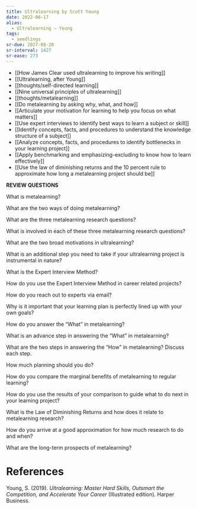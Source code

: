 ```yaml
---
title: Ultralearning by Scott Young
date: 2022-06-17
alias:
  - Ultralearning — Young
tags:
  - seedlings
sr-due: 2027-08-20
sr-interval: 1427
sr-ease: 273
---
```

- [[How James Clear used ultralearning to improve his writing]]
- [[Ultralearning, after Young]]
- [[thoughts/self-directed learning]]
- [[Nine universal principles of ultralearning]]
- [[thoughts/metalearning]]
- [[Do metalearning by asking why, what, and how]]
- [[Articulate your motivation for learning to help you focus on what matters]]
- [[Use expert interviews to identify best ways to learn a subject or skill]]
- [[Identify concepts, facts, and procedures to understand the knowledge structure of a subject]]
- [[Analyze concepts, facts, and procedures to identify bottlenecks in your learning project]]
- [[Apply benchmarking and emphasizing-excluding to know how to learn effectively]]
- [[Use the law of diminishing returns and the 10 percent rule to approximate how long a metalearning project should be]]

**REVIEW QUESTIONS**

What is metalearning?

What are the two ways of doing metalearning?

What are the three metalearning research questions?

What is involved in each of these three metalearning research questions?

What are the two broad motivations in ultralearning?

What is an additional step you need to take if your ultralearning project is instrumental in nature?

What is the Expert Interview Method?

How do you use the Expert Interview Method in career related projects?

How do you reach out to experts via email?

Why is it important that your learning plan is perfectly lined up with your own goals?

How do you answer the “What” in metalearning?

What is an advance step in answering the “What” in metalearning?

What are the two steps in answering the “How” in metalearning? Discuss each step.

How much planning should you do?

How do you compare the marginal benefits of metalearning to regular learning?

How do you use the results of your comparison to guide what to do next in your learning project?

What is the Law of Diminishing Returns and how does it relate to metalearning research?

How do you arrive at a good approximation for how much research to do and when?

What are the long-term prospects of metalearning?

# References

Young, S. (2019). _Ultralearning: Master Hard Skills, Outsmart the Competition, and Accelerate Your Career_ (Illustrated edition). Harper Business.